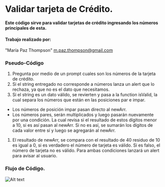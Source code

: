 # Validar tarjeta de Crédito.

**Este código sirve para validar tarjetas de crédito ingresando los números principales de esta.**

#### Trabajo realizado por:
 "María Paz Thompson" <m.paz.thompson@gmail.com>

### Pseudo-Código
1. Pregunta por medio de un prompt cuales son los números de la tarjeta de crédito.
2. Si el string entregado no corresponde a números lanza un alert que lo rechaza, ya que no es el dato que necesitamos.
3. Si el string es un dato válido, se revierten y pasa a la function isValid, la cual separa los números que están en las posiciones par e impar.
  + Los números de posición impar pasan directo al newArr.
  + Los números pares, serán multiplicados y luego pasarán nuevamente por una condición. La cual revisa si el resultado de estos dígitos menor a 10, si es así pasan al newArr. Si no es así, se sumarán los dígitos de cada valor entre sí y luego se agregarán al newArr.
1. El resultado de newArr, se compara con el resultado de 40 residuo de 10 es igual a 0, si es verdadero el número de tarjeta es válido. Si es falso, el número de tarjeta no es válido. Para ambas condiciones lanzará un alert para avisar al usuario.


### Flujo de Código.


![Alt text](https://goo.gl/2UNC9N)
